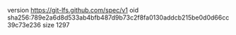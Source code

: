 version https://git-lfs.github.com/spec/v1
oid sha256:789e2a6d8d533ab4bfb487d9b73c2f8fa0130addcb215be0d0d66cc39c73e236
size 1297

